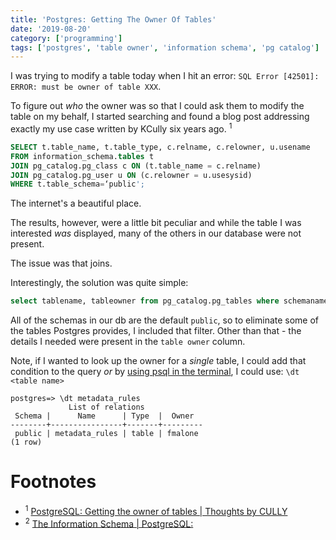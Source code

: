 ```yaml
---
title: 'Postgres: Getting The Owner Of Tables'
date: '2019-08-20'
category: ['programming']
tags: ['postgres', 'table owner', 'information schema', 'pg catalog']
---
```


I was trying to modify a table today when I hit an error: `SQL Error [42501]: ERROR: must be owner of table XXX`.

To figure out _who_ the owner was so that I could ask them to modify the table on my behalf, I started searching and found a blog post addressing exactly my use case written by KCully six years ago. <sup>1</sup>

``` SQL
SELECT t.table_name, t.table_type, c.relname, c.relowner, u.usename
FROM information_schema.tables t
JOIN pg_catalog.pg_class c ON (t.table_name = c.relname)
JOIN pg_catalog.pg_user u ON (c.relowner = u.usesysid)
WHERE t.table_schema=‘public';
```

The internet's a beautiful place.

The results, however, were a little bit peculiar and while the table I was interested _was_ displayed, many of the others in our database were not present.

The issue was that joins.

Interestingly, the solution was quite simple:
```sql
select tablename, tableowner from pg_catalog.pg_tables where schemaname = ‘public' ;
```

All of the schemas in our db are the default `public`, so to eliminate some of the tables Postgres provides, I included that filter. Other than that - the details I needed were present in the `table owner` column.

Note, if I wanted to look up the owner for a _single_ table, I could add that condition to the query _or_ by [using psql in the terminal](../../2018-08-19/access-psql-via-shell), I could use: `\dt <table name>`

```psql
postgres=> \dt metadata_rules
             List of relations
 Schema |      Name      | Type  |  Owner
--------+----------------+-------+---------
 public | metadata_rules | table | fmalone
(1 row)
```

# Footnotes
* <sup>1</sup> [PostgreSQL: Getting the owner of tables | Thoughts by CULLY](http://cully.biz/2013/12/11/postgresql-getting-the-owner-of-tables/)
* <sup>2</sup> [The Information Schema | PostgreSQL: ](https://www.postgresql.org/docs/9.1/information-schema.html)
